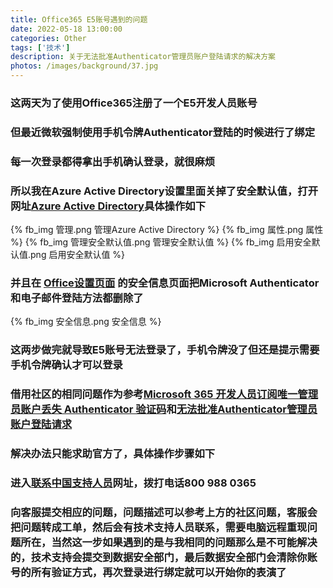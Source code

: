```yaml
---
title: Office365 E5账号遇到的问题
date: 2022-05-18 13:00:00
categories: Other
tags: ['技术'] 
description: 关于无法批准Authenticator管理员账户登陆请求的解决方案
photos: /images/background/37.jpg
---
```

<!-- more -->
### 这两天为了使用Office365注册了一个E5开发人员账号
### 但最近微软强制使用手机令牌Authenticator登陆的时候进行了绑定
### 每一次登录都得拿出手机确认登录，就很麻烦
### 所以我在Azure Active Directory设置里面关掉了安全默认值，打开网址[Azure Active Directory](https://portal.azure.com/#home "Azure Active Directory")具体操作如下
{% fb_img 管理.png 管理Azure Active Directory %}
{% fb_img 属性.png 属性 %}
{% fb_img 管理安全默认值.png 管理安全默认值 %}
{% fb_img 启用安全默认值.png 启用安全默认值 %}
### 并且在 [Office设置页面](https://mysignins.microsoft.com/security-info "Office设置页面") 的安全信息页面把Microsoft Authenticator和电子邮件登陆方法都删除了
{% fb_img 安全信息.png 安全信息 %}
### 这两步做完就导致E5账号无法登录了，手机令牌没了但还是提示需要手机令牌确认才可以登录
### 借用社区的相同问题作为参考[Microsoft 365 开发人员订阅唯一管理员账户丢失 Authenticator 验证码](https://answers.microsoft.com/zh-hans/msoffice/forum/all/microsoft-365/4c319bcc-d110-4702-a175-d766fc87398b "Microsoft 365 开发人员订阅唯一管理员账户丢失 Authenticator 验证码")和[无法批准Authenticator管理员账户登陆请求](https://answers.microsoft.com/zh-hans/msoffice/forum/all/%E6%97%A0%E6%B3%95%E6%89%B9%E5%87%86authenticator/cff1298f-617b-4d74-b760-f59832b56d05 "无法批准Authenticator管理员账户登陆请求")
### 解决办法只能求助官方了，具体操作步骤如下

### 进入[联系中国支持人员](https://docs.microsoft.com/zh-cn/microsoft-365/admin/support/china-prc?view=o365-worldwide "联系中国支持人员")网址，拨打电话800 988 0365
### 向客服提交相应的问题，问题描述可以参考上方的社区问题，客服会把问题转成工单，然后会有技术支持人员联系，需要电脑远程重现问题所在，当然这一步如果遇到的是与我相同的问题那么是不可能解决的，技术支持会提交到数据安全部门，最后数据安全部门会清除你账号的所有验证方式，再次登录进行绑定就可以开始你的表演了